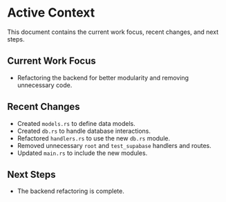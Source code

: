 # Active Context

This document contains the current work focus, recent changes, and next steps.

## Current Work Focus

- Refactoring the backend for better modularity and removing unnecessary code.

## Recent Changes

- Created `models.rs` to define data models.
- Created `db.rs` to handle database interactions.
- Refactored `handlers.rs` to use the new `db.rs` module.
- Removed unnecessary `root` and `test_supabase` handlers and routes.
- Updated `main.rs` to include the new modules.

## Next Steps

- The backend refactoring is complete.
